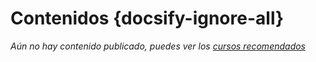 # Contenidos {docsify-ignore-all}

*Aún no hay contenido publicado, puedes ver los [cursos recomendados](/c/cursos.md)*
